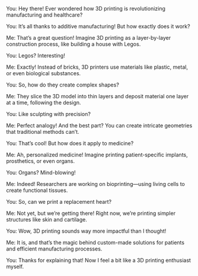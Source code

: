 You: Hey there! Ever wondered how 3D printing is revolutionizing manufacturing and healthcare?

You: It’s all thanks to additive manufacturing! But how exactly does it work?

Me: That’s a great question! Imagine 3D printing as a layer-by-layer construction process, like building a house with Legos.

You: Legos? Interesting!

Me: Exactly! Instead of bricks, 3D printers use materials like plastic, metal, or even biological substances.

You: So, how do they create complex shapes?

Me: They slice the 3D model into thin layers and deposit material one layer at a time, following the design.

You: Like sculpting with precision?

Me: Perfect analogy! And the best part? You can create intricate geometries that traditional methods can’t.

You: That’s cool! But how does it apply to medicine?

Me: Ah, personalized medicine! Imagine printing patient-specific implants, prosthetics, or even organs.

You: Organs? Mind-blowing!

Me: Indeed! Researchers are working on bioprinting—using living cells to create functional tissues.

You: So, can we print a replacement heart?

Me: Not yet, but we’re getting there! Right now, we’re printing simpler structures like skin and cartilage.

You: Wow, 3D printing sounds way more impactful than I thought!

Me: It is, and that’s the magic behind custom-made solutions for patients and efficient manufacturing processes.

You: Thanks for explaining that! Now I feel a bit like a 3D printing enthusiast myself.
